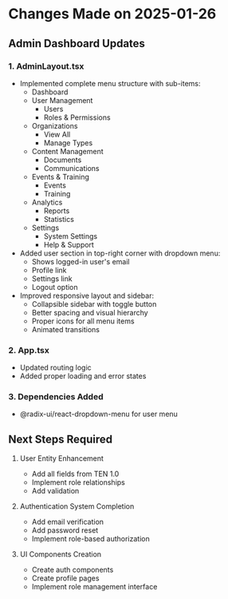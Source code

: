 # Changes Made on 2025-01-26

## Admin Dashboard Updates

### 1. AdminLayout.tsx
- Implemented complete menu structure with sub-items:
  - Dashboard
  - User Management
    - Users
    - Roles & Permissions
  - Organizations
    - View All
    - Manage Types
  - Content Management
    - Documents
    - Communications
  - Events & Training
    - Events
    - Training
  - Analytics
    - Reports
    - Statistics
  - Settings
    - System Settings
    - Help & Support
- Added user section in top-right corner with dropdown menu:
  - Shows logged-in user's email
  - Profile link
  - Settings link
  - Logout option
- Improved responsive layout and sidebar:
  - Collapsible sidebar with toggle button
  - Better spacing and visual hierarchy
  - Proper icons for all menu items
  - Animated transitions

### 2. App.tsx
- Updated routing logic
- Added proper loading and error states

### 3. Dependencies Added
- @radix-ui/react-dropdown-menu for user menu

## Next Steps Required
1. User Entity Enhancement
   - Add all fields from TEN 1.0
   - Implement role relationships
   - Add validation

2. Authentication System Completion
   - Add email verification
   - Add password reset
   - Implement role-based authorization

3. UI Components Creation
   - Create auth components
   - Create profile pages
   - Implement role management interface
